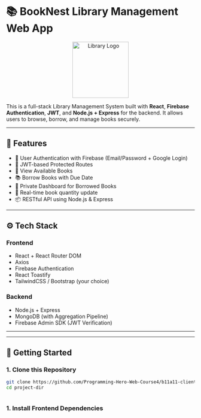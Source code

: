 # 📚 BookNest Library Management Web App

<p align="center">
  <img src="https://book-nest-auth.web.app/assets/bookNestLogo-5fkvElPU.png" alt="Library Logo" width="150"/>
</p>

This is a full-stack Library Management System built with **React**, **Firebase Authentication**, **JWT**, and **Node.js + Express** for the backend. It allows users to browse, borrow, and manage books securely.

---

## 🚀 Features

- 🔐 User Authentication with Firebase (Email/Password + Google Login)
- 🔑 JWT-based Protected Routes
- 📖 View Available Books
- 📚 Borrow Books with Due Date
- 👤 Private Dashboard for Borrowed Books
- 🔁 Real-time book quantity update
- 📦 RESTful API using Node.js & Express

---

## ⚙️ Tech Stack

### Frontend

- React + React Router DOM
- Axios
- Firebase Authentication
- React Toastify
- TailwindCSS / Bootstrap (your choice)

### Backend

- Node.js + Express
- MongoDB (with Aggregation Pipeline)
- Firebase Admin SDK (JWT Verification)

---

---

## 🧪 Getting Started

### 1. Clone this Repository

```bash
git clone https://github.com/Programming-Hero-Web-Course4/b11a11-client-side-md-habib-rahman
cd project-dir



```

### 1. Install Frontend Dependencies
